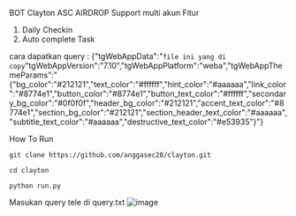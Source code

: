 BOT Clayton ASC AIRDROP
Support multi akun
Fitur 
1. Daily Checkin
2. Auto complete Task

cara dapatkan query :
{"tgWebAppData":"```file ini yang di copy```"tgWebAppVersion":"7.10","tgWebAppPlatform":"weba","tgWebAppThemeParams":"{\"bg_color\":\"#212121\",\"text_color\":\"#ffffff\",\"hint_color\":\"#aaaaaa\",\"link_color\":\"#8774e1\",\"button_color\":\"#8774e1\",\"button_text_color\":\"#ffffff\",\"secondary_bg_color\":\"#0f0f0f\",\"header_bg_color\":\"#212121\",\"accent_text_color\":\"#8774e1\",\"section_bg_color\":\"#212121\",\"section_header_text_color\":\"#aaaaaa\",\"subtitle_text_color\":\"#aaaaaa\",\"destructive_text_color\":\"#e53935\"}"}

How To Run 

```
git clone https://github.com/anggasec28/clayton.git
```
```
cd clayton
```
```
python run.py
```

Masukan query tele di query.txt
![image](https://github.com/user-attachments/assets/69a5cc56-82c3-415b-aefa-eb24b58a38ac)

